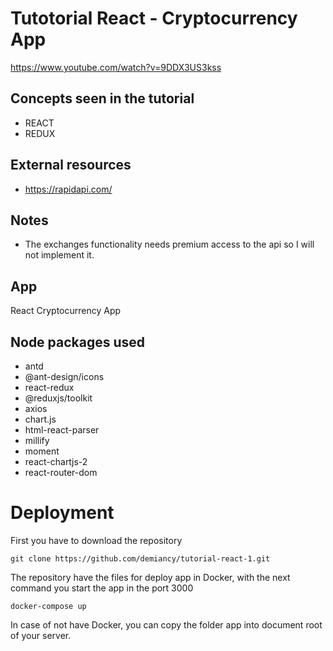 # Tutotorial React -  Cryptocurrency App

https://www.youtube.com/watch?v=9DDX3US3kss  

## Concepts seen in the tutorial 
* REACT
* REDUX

## External resources
* https://rapidapi.com/

## Notes
* The exchanges functionality needs premium access to the api so I will not implement it.

## App
React Cryptocurrency App

## Node packages used
* antd
* @ant-design/icons
* react-redux
* @reduxjs/toolkit
* axios
* chart.js
* html-react-parser
* millify
* moment
* react-chartjs-2
* react-router-dom

# Deployment

First you have to download the repository 

    git clone https://github.com/demiancy/tutorial-react-1.git

The repository have the files for deploy app in Docker, with the next command you start the app in the port 3000

    docker-compose up

In case of not have Docker, you can copy the folder app into document root of your server.
